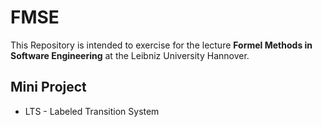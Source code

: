 # FMSE
This Repository is intended to exercise for the lecture **Formel Methods in Software Engineering** at the Leibniz University Hannover.

## Mini Project
  * LTS - Labeled Transition System
